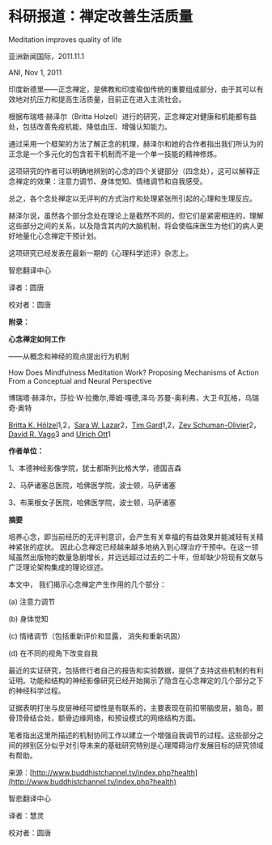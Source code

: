 # 科研报道：禅定改善生活质量

Meditation improves quality of life

亚洲新闻国际，2011.11.1

ANI, Nov 1, 2011

印度新德里——正念禅定，是佛教和印度瑜伽传统的重要组成部分，由于其可以有效地对抗压力和提高生活质量，目前正在进入主流社会。

根据布瑞塔·赫泽尔（Britta Holzel）进行的研究，正念禅定对健康和机能都有益处，包括改善免疫机能、降低血压、增强认知能力。

通过采用一个框架的方法了解正念的机理，赫泽尔和她的合作者指出我们所认为的正念是一个多元化的包含若干机制而不是一个单一技能的精神修炼。

这项研究的作者可以明确地辨别的心念的四个关键部分（四念处），这可以解释正念禅定的效果：注意力调节、身体觉知、情绪调节和自我感受。

总之，各个念处禅定以无评判的方式治疗和处理紧张所引起的心理和生理反应。

赫泽尔说，虽然各个部分念处在理论上是截然不同的，但它们是紧密相连的，理解这些部分之间的关系，以及隐含其内的大脑机制，将会使临床医生为他们的病人更好地量化心念禅定干预计划。

这项研究已经发表在最新一期的《心理科学述评》杂志上。

智悲翻译中心

译者：圆唐

校对者：圆唐

**附录：**

**心念禅定如何工作**

——从概念和神经的观点提出行为机制

How Does Mindfulness Meditation Work? Proposing Mechanisms of Action From a Conceptual and Neural Perspective

博瑞塔·赫泽尔，莎拉·W·拉撒尔,蒂姆·嘎德,泽乌·苏曼-奥利弗，大卫·R瓦格，乌瑞奇·奥特

[Britta K. Hölzel](http://pps.sagepub.com/search?author1=Britta+K.+Hölzel&sortspec=date&submit=Submit)1,2，[Sara W. Lazar](http://pps.sagepub.com/search?author1=Sara+W.+Lazar&sortspec=date&submit=Submit)2，[Tim Gard](http://pps.sagepub.com/search?author1=Tim+Gard&sortspec=date&submit=Submit)1,2，[Zev Schuman-Olivier](http://pps.sagepub.com/search?author1=Zev+Schuman-Olivier&sortspec=date&submit=Submit)2，[David R. Vago](http://pps.sagepub.com/search?author1=David+R.+Vago&sortspec=date&submit=Submit)3 and [Ulrich Ott](http://pps.sagepub.com/search?author1=Ulrich+Ott&sortspec=date&submit=Submit)1

**作者单位：**

1、本德神经影像学院，犹士都斯列比格大学，德国吉森

2、马萨诸塞总医院，哈佛医学院，波士顿，马萨诸塞

3、布莱根女子医院，哈佛医学院，波士顿，马萨诸塞

**摘要**

培养心念，即当前经历的无评判意识，会产生有关幸福的有益效果并能减轻有关精神紧张的症状。 因此心念禅定已经越来越多地纳入到心理治疗干预中。在这一领域虽然出版物的数量急剧增长，并远远超过过去的二十年，但却缺少将现有文献与广泛理论架构集成的理论综述。

本文中， 我们揭示心念禅定产生作用的几个部分：

\(a\) 注意力调节

\(b\) 身体觉知

\(c\) 情绪调节（包括重新评价和显露， 消失和重新巩固）

\(d\) 在不同的视角下改变自我

最近的实证研究，包括修行者自己的报告和实验数据，提供了支持这些机制的有利证明。功能和结构的神经影像研究已经开始揭示了隐含在心念禅定的几个部分之下的神经科学过程。

证据表明打坐与皮层神经可塑性是有联系的，主要表现在前扣带脑皮层，脑岛，颞骨顶骨结合处，额骨边缘网络，和预设模式的网络结构方面。

笔者指出这里所描述的机制协同工作以建立一个增强自我调节的过程。这些部分之间的辨别区分似乎对引导未来的基础研究特别是心理障碍治疗发展目标的研究领域有帮助。

来源：[http://www.buddhistchannel.tv/index.php?health](http://www.buddhistchannel.tv/index.php?health)

智悲翻译中心

译者：慧灵

校对者：圆唐

